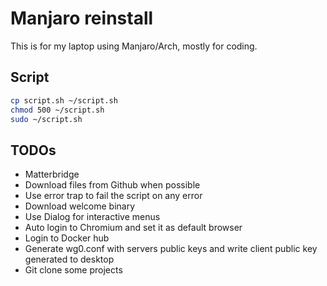 # Manjaro reinstall

This is for my laptop using Manjaro/Arch, mostly for coding.

## Script

```sh
cp script.sh ~/script.sh
chmod 500 ~/script.sh
sudo ~/script.sh
```

## TODOs

- Matterbridge
- Download files from Github when possible
- Use error trap to fail the script on any error
- Download welcome binary
- Use Dialog for interactive menus
- Auto login to Chromium and set it as default browser
- Login to Docker hub
- Generate wg0.conf with servers public keys and write client public key generated to desktop
- Git clone some projects
